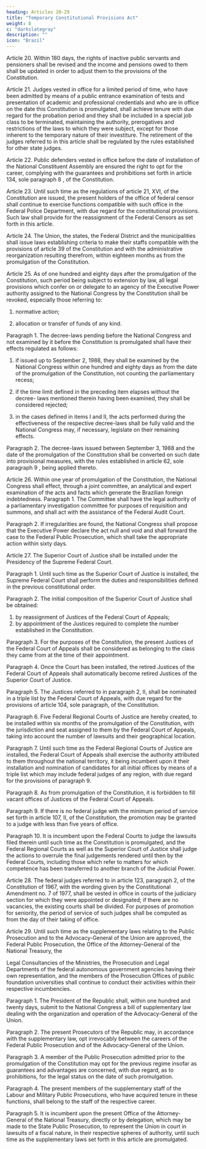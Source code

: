 ```yaml
---
heading: Articles 20-29
title: "Temporary Constitutional Provisions Act"
weight: 8
c: "darkslategray"
description: ""
icon: "Brazil"
---
```




Article 20. Within 180 days, the rights of inactive public servants and pensioners shall be revised and the income and pensions owed to them shall be updated in order to adjust them to the provisions of the Constitution.

Article 21. Judges vested in office for a limited period of time, who have been admitted by means of a public entrance examination of tests and presentation of academic and professional credentials and who are in office on the date this Constitution is promulgated, shall achieve tenure with due regard for the probation period and they shall be included in a special job class to be terminated, maintaining the authority, prerogatives and restrictions of the laws to which they were subject, except for those inherent to the temporary nature of their investiture. The retirement of the judges referred to in this article shall be regulated by the rules established for other state judges.

Article 22. Public defenders vested in office before the date of installation of the
National Constituent Assembly are ensured the right to opt for the career, complying
with the guarantees and prohibitions set forth in article 134, sole paragraph 8 , of the
Constitution.

Article 23.  Until such time as the regulations of article 21, XVI, of the Constitution
are issued, the present holders of the office of federal censor shall continue to exercise
functions compatible with such office in the Federal Police Department, with due
regard for the constitutional provisions.
Such law shall provide for the reassignment of the Federal
Censors as set forth in this article.

Article 24.  The Union, the states, the Federal District and the municipalities shall
issue laws establishing criteria to make their staffs compatible with the provisions of article 39 of the Constitution and with the administrative reorganization resulting
therefrom, within eighteen months as from the promulgation of the Constitution.

<!-- Should read as “paragraph 1”, by virtue of the provisions of CA no. 45/2004.
Temporary Constitutional Provisions Act -->

Article 25.  As of one hundred and eighty days after the promulgation of the
Constitution, such period being subject to extension by law, all legal provisions which
confer on or delegate to an agency of the Executive Power authority assigned to the
National Congress by the Constitution shall be revoked, especially those referring to:

1. normative action;

2. allocation or transfer of funds of any kind.

Paragraph 1. The decree-laws pending before the National Congress and not
examined by it before the Constitution is promulgated shall have their effects regulated
as follows:

1. if issued up to September 2, 1988, they shall be examined by the National
Congress within one hundred and eighty days as from the date of the promulgation
of the Constitution, not counting the parliamentary recess;

2.  if the time limit defined in the preceding item elapses without the decree-
laws mentioned therein having been examined, they shall be considered rejected;

3.   in the cases defined in items I and II, the acts performed during the
effectiveness of the respective decree-laws shall be fully valid and the National
Congress may, if necessary, legislate on their remaining effects.

Paragraph 2. The decree-laws issued between September 3, 1988 and the date of
the promulgation of the Constitution shall be converted on such date into provisional
measures, with the rules established in article 62, sole paragraph 9 , being applied
thereto.

Article 26. Within one year of promulgation of the Constitution, the National
Congress shall effect, through a joint committee, an analytical and expert examination
of the acts and facts which generate the Brazilian foreign indebtedness.
Paragraph 1. The Committee shall have the legal authority of a parliamentary
investigation committee for purposes of requisition and summons, and shall act with
the assistance of the Federal Audit Court.

Paragraph 2. If irregularities are found, the National Congress shall propose that the Executive Power declare the act null and void and shall forward the case to the Federal
Public Prosecution, which shall take the appropriate action within sixty days.

Article 27.  The Superior Court of Justice shall be installed under the Presidency
of the Supreme Federal Court.

Paragraph 1. Until such time as the Superior Court of Justice is installed, the
Supreme Federal Court shall perform the duties and responsibilities defined in the
previous constitutional order.

Paragraph 2. The initial composition of the Superior Court of Justice shall be
obtained:

1. by reassignment of Justices of the Federal Court of Appeals;
2.  by appointment of the Justices required to complete the number established
in the Constitution.

Paragraph 3. For the purposes of the Constitution, the present Justices of the
Federal Court of Appeals shall be considered as belonging to the class they came
from at the time of their appointment.

Paragraph 4. Once the Court has been installed, the retired Justices of the Federal
Court of Appeals shall automatically become retired Justices of the Superior Court
of Justice.

Paragraph 5. The Justices referred to in paragraph 2, II, shall be nominated in a
triple list by the Federal Court of Appeals, with due regard for the provisions of article
104, sole paragraph, of the Constitution.

Paragraph 6. Five Federal Regional Courts of Justice are hereby created, to
be installed within six months of the promulgation of the Constitution, with the
jurisdiction and seat assigned to them by the Federal Court of Appeals, taking into
account the number of lawsuits and their geographical location.

Paragraph 7. Until such time as the Federal Regional Courts of Justice are installed,
the Federal Court of Appeals shall exercise the authority attributed to them throughout
the national territory, it being incumbent upon it their installation and nomination of
candidates for all initial offices by means of a triple list which may include federal
judges of any region, with due regard for the provisions of paragraph 9.

Paragraph 8. As from promulgation of the Constitution, it is forbidden to fill
vacant offices of Justices of the Federal Court of Appeals.

Paragraph 9. If there is no federal judge with the minimum period of service set
forth in article 107, II, of the Constitution, the promotion may be granted to a judge
with less than five years of office.

Paragraph 10. It is incumbent upon the Federal Courts to judge the lawsuits filed
therein until such time as the Constitution is promulgated, and the Federal Regional
Courts as well as the Superior Court of Justice shall judge the actions to overrule the
final judgements rendered until then by the Federal Courts, including those which
refer to matters for which competence has been transferred to another branch of the
Judicial Power.

Article 28. The federal judges referred to in article 123, paragraph 2, of the
Constitution of 1967, with the wording given by the Constitutional Amendment no. 7
of 1977, shall be vested in office in courts of the judiciary section for which they were
appointed or designated; if there are no vacancies, the existing courts shall be divided.
For purposes of promotion for seniority, the period of service of
such judges shall be computed as from the day of their taking of office.

Article 29.  Until such time as the supplementary laws relating to the Public
Prosecution and to the Advocacy-General of the Union are approved, the Federal
Public Prosecution, the Office of the Attorney-General of the National Treasury, the

Legal Consultancies of the Ministries, the Prosecution and Legal Departments of the
federal autonomous government agencies having their own representation, and the
members of the Prosecution Offices of public foundation universities shall continue
to conduct their activities within their respective incumbencies.

Paragraph 1. The President of the Republic shall, within one hundred and twenty
days, submit to the National Congress a bill of supplementary law dealing with the
organization and operation of the Advocacy-General of the Union.

Paragraph 2. The present Prosecutors of the Republic may, in accordance with
the supplementary law, opt irrevocably between the careers of the Federal Public
Prosecution and of the Advocacy-General of the Union.

Paragraph 3. A member of the Public Prosecution admitted prior to the
promulgation of the Constitution may opt for the previous regime insofar as guarantees
and advantages are concerned, with due regard, as to prohibitions, for the legal status
on the date of such promulgation.

Paragraph 4. The present members of the supplementary staff of the Labour and
Military Public Prosecutions, who have acquired tenure in these functions, shall belong
to the staff of the respective career.

Paragraph 5. It is incumbent upon the present Office of the Attorney-General
of the National Treasury, directly or by delegation, which may be made to the State
Public Prosecution, to represent the Union in court in lawsuits of a fiscal nature, in
their respective spheres of authority, until such time as the supplementary laws set forth in this article are promulgated.


